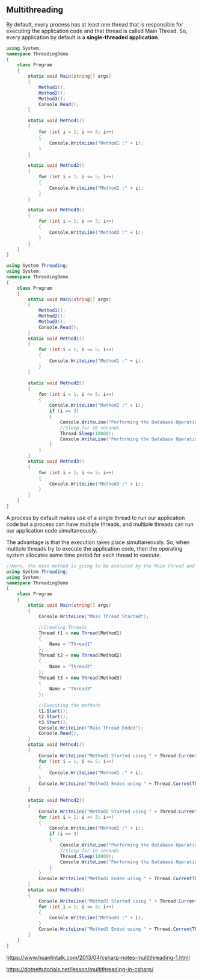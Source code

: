 ## Multithreading


By default, every process has at least one thread that is responsible for executing the application code and that thread is called Main Thread. So, every application by default is a **single-threaded application**.

```cs
using System;
namespace ThreadingDemo
{
    class Program
    {
        static void Main(string[] args)
        {
            Method1();
            Method2();
            Method3();
            Console.Read();
        }

        static void Method1()
        {
            for (int i = 1; i <= 5; i++)
            {
                Console.WriteLine("Method1 :" + i);
            }
        }
        
        static void Method2()
        {
            for (int i = 1; i <= 5; i++)
            {
                Console.WriteLine("Method2 :" + i);
            }
        }

        static void Method3()
        {
            for (int i = 1; i <= 5; i++)
            {
                Console.WriteLine("Method3 :" + i);
            }
        }
    }
}
```

```cs
using System.Threading;
using System;
namespace ThreadingDemo
{
    class Program
    {
        static void Main(string[] args)
        {
            Method1();
            Method2();
            Method3();
            Console.Read();
        }
        static void Method1()
        {
            for (int i = 1; i <= 5; i++)
            {
                Console.WriteLine("Method1 :" + i);
            }
        }

        static void Method2()
        {
            for (int i = 1; i <= 5; i++)
            {
                Console.WriteLine("Method2 :" + i);
                if (i == 3)
                {
                    Console.WriteLine("Performing the Database Operation Started");
                    //Sleep for 10 seconds
                    Thread.Sleep(10000);
                    Console.WriteLine("Performing the Database Operation Completed");
                }
            }
        }
        static void Method3()
        {
            for (int i = 1; i <= 5; i++)
            {
                Console.WriteLine("Method3 :" + i);
            }
        }
    }
}
```
A process by default makes use of a single thread to run our application code but a process can have multiple threads, and multiple threads can run our application code simultaneously. 

The advantage is that the execution takes place simultaneously. So, when multiple threads try to execute the application code, then the operating system allocates some time period for each thread to execute.

```cs
//Here, the main method is going to be executed by the Main thread and the Main thread is going to create the child threads.
using System.Threading;
using System;
namespace ThreadingDemo
{
    class Program
    {
        static void Main(string[] args)
        {
            Console.WriteLine("Main Thread Started");

            //Creating Threads
            Thread t1 = new Thread(Method1)
            {
                Name = "Thread1"
            };
            Thread t2 = new Thread(Method2)
            {
                Name = "Thread2"
            };
            Thread t3 = new Thread(Method3)
            {
                Name = "Thread3"
            };

            //Executing the methods
            t1.Start();
            t2.Start();
            t3.Start();
            Console.WriteLine("Main Thread Ended");
            Console.Read();
        }
        static void Method1()
        {
            Console.WriteLine("Method1 Started using " + Thread.CurrentThread.Name);
            for (int i = 1; i <= 5; i++)
            {
                Console.WriteLine("Method1 :" + i);
            }
            Console.WriteLine("Method1 Ended using " + Thread.CurrentThread.Name);
        }

        static void Method2()
        {
            Console.WriteLine("Method2 Started using " + Thread.CurrentThread.Name);
            for (int i = 1; i <= 5; i++)
            {
                Console.WriteLine("Method2 :" + i);
                if (i == 3)
                {
                    Console.WriteLine("Performing the Database Operation Started");
                    //Sleep for 10 seconds
                    Thread.Sleep(10000);
                    Console.WriteLine("Performing the Database Operation Completed");
                }
            }
            Console.WriteLine("Method2 Ended using " + Thread.CurrentThread.Name);
        }
        static void Method3()
        {
            Console.WriteLine("Method3 Started using " + Thread.CurrentThread.Name);
            for (int i = 1; i <= 5; i++)
            {
                Console.WriteLine("Method3 :" + i);
            }
            Console.WriteLine("Method3 Ended using " + Thread.CurrentThread.Name);
        }
    }
}
```

https://www.huanlintalk.com/2013/04/csharp-notes-multithreading-1.html

https://dotnettutorials.net/lesson/multithreading-in-csharp/
